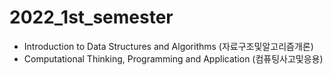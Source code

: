 # 2022_1st_semester
- Introduction to Data Structures and Algorithms (자료구조및알고리즘개론)
- Computational Thinking, Programming and Application (컴퓨팅사고및응용)
